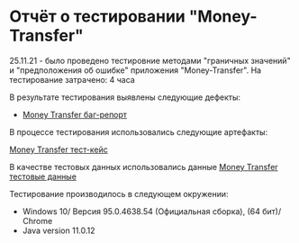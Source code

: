 # Отчёт о тестировании "Money-Transfer"

25.11.21 - было проведено тестировние методами "граничных значений" и "предположения об ошибке" приложения "Money-Transfer".
На тестирование затрачено: 4 часа
 

В результате тестирования выявлены следующие дефекты:

* [Money Transfer баг-репорт](https://docs.google.com/spreadsheets/d/1SlWsRALafWObXl6FzG8TZ4vX1J5zoJQrbYEWPGIm8zc/edit#gid=428297233)


В процессе тестирования использовались следующие артефакты:

[Money Transfer тест-кейс](https://docs.google.com/spreadsheets/d/1JL_Ga0d_DIUbL8AuoSUG06c9coEiB4R_TwtN7Qu4gjo/edit#gid=0)


В качестве тестовых данных использовались данные [Money Transfer тестовые данные](https://docs.google.com/spreadsheets/d/1Mo7oYMyPgfw7_T7BnH97dNDRYb5Xd7PmyCwdNqXvpV4/edit#gid=0)

Тестирование производилось в следующем окружении:

* Windows 10/ Версия 95.0.4638.54 (Официальная сборка), (64 бит)/ Chrome
* Java version 11.0.12
